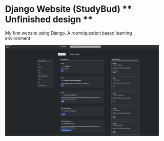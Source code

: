 # Django Website (StudyBud) ** Unfinished design **
 My first website using Django. A room/question based learning environment.


![Home Page](img/home.png)
